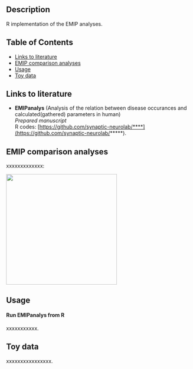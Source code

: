 ## Description
R implementation of the EMIP analyses.

## Table of Contents
* [Links to literature](#Links-to-literature)
* [EMIP comparison analyses](#EMIP-comparison-analyses)  
* [Usage](#Usage)  
* [Toy data](#Toy-data)

## Links to literature 

* **EMIPanalys** (Analysis of the relation between disease occurances and calculated(gathered) parameters in human)  
_Prepared manuscript_  
R codes: [https://github.com/synaptic-neurolab/****](https://github.com/synaptic-neurolab/*****).  

## EMIP comparison analyses

xxxxxxxxxxxxx:

<img src="img/xxxxxxxxx.PNG" height="300"> 


## Usage

#### Run EMIPanalys from R

xxxxxxxxxxx.

## Toy data
xxxxxxxxxxxxxxxx.
